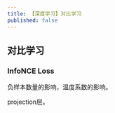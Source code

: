 ```yaml
---
title: 【深度学习】对比学习
published: false
---
```


## 对比学习

### InfoNCE Loss

负样本数量的影响，温度系数的影响。

projection层。
